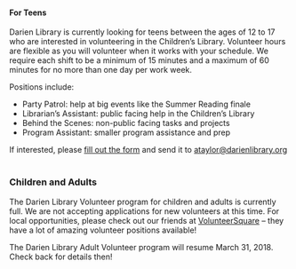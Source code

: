 
#### For Teens
Darien Library is currently looking for teens between the ages of 12 to 17 who are interested in volunteering in the Children’s Library. Volunteer hours are flexible as you will volunteer when it works with your schedule. We require each shift to be a minimum of 15 minutes and a maximum of 60 minutes for no more than one day per work week.
 
Positions include:
* Party Patrol: help at big events like the Summer Reading finale
* Librarian’s Assistant: public facing help in the Children’s Library
* Behind the Scenes: non-public facing tasks and projects
* Program Assistant: smaller program assistance and prep


If interested, please [fill out the form](https://dar.to/2AmjLJN "fill out the form") and send it to [ataylor@darienlibrary.org](mailto:ataylor@darienlibrary.org "Anna Taylor")
<br />
<br />

### Children and Adults
The Darien Library Volunteer program for children and adults is currently full. We are not accepting applications for new volunteers at this time. For local opportunities, please check out our friends at [VolunteerSquare](https://dar.to/2j4irWZ "VolunteerSquare") – they have a lot of amazing volunteer positions available!
 
The Darien Library Adult Volunteer program will resume March 31, 2018. Check back for details then!